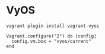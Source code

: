 # VyOS

```
vagrant plugin install vagrant-vyos
```

```
Vagrant.configure("2") do |config|
  config.vm.box = "vyos/current"
end
```
